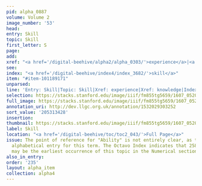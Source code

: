 ```yaml
---
pid: alpha_0887
volume: Volume 2
image_number: '53'
head:
entry: Skill
topic: Skill
first_letter: S
page:
add:
xref: "<a href='/digital-beehive/alpha2/alpha_0303/'>experience</a>|<a href='/digital-beehive/alpha3/alpha_0507/'>knowledge</a>"
see:
index: "<a href='/digital-beehive/index4/index_3682/'>skill</a>"
item: "#item-101189171"
unparsed:
line: 'Entry: Skill|Topic: Skill|Xref: experience|Xref: knowledge|Index: skill|#item-101189171'
selection: https://stacks.stanford.edu/image/iiif/fm855tg5659/1607_0520/304,3428,3031,326/full/0/default.jpg
full_image: https://stacks.stanford.edu/image/iiif/fm855tg5659/1607_0520/full/full/0/default.jpg
annotation_uri: http://dev.llgc.org.uk/annotation/1532029303252
sort_value: '205313428'
insertion:
thumbnail: https://stacks.stanford.edu/image/iiif/fm855tg5659/1607_0520/304,3428,600,180/250,/0/default.jpg
label: Skill
location: "<a href='/digital-beehive/toc/toc2_043/'>Full Page</a>"
issue: The point of reference for "Ability" is not entirely clear, as there is no
  alphabetical entry for this term. The Octavo Index indicates that 258 [Ability]
  may be the earliest occurrence of this topic in the Numerical section of the Alvearium.
also_in_entry:
order: '235'
layout: alpha_item
collection: alpha4
---
```


